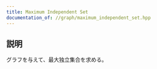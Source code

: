 ```yaml
---
title: Maximum Independent Set
documentation_of: //graph/maximum_independent_set.hpp
---
```


## 説明

グラフを与えて、最大独立集合を求める。